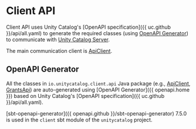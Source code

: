 # Client API

Client API uses Unity Catalog's [OpenAPI specification]({{ uc.github }}/api/all.yaml) to generate the required classes (using [OpenAPI Generator](#openapi-generator)) to communicate with [Unity Catalog Server](../server/index.md).

The main communication client is [ApiClient](ApiClient.md).

## OpenAPI Generator

All the classes in `io.unitycatalog.client.api` Java package (e.g., [ApiClient](ApiClient.md), [GrantsApi](GrantsApi.md)) are auto-generated using [OpenAPI Generator]({{ openapi.home }}) based on Unity Catalog's [OpenAPI specification]({{ uc.github }}/api/all.yaml).

[sbt-openapi-generator]({{ openapi.github }}/sbt-openapi-generator) 7.5.0 is used in the `client` sbt module of the `unitycatalog` project.
